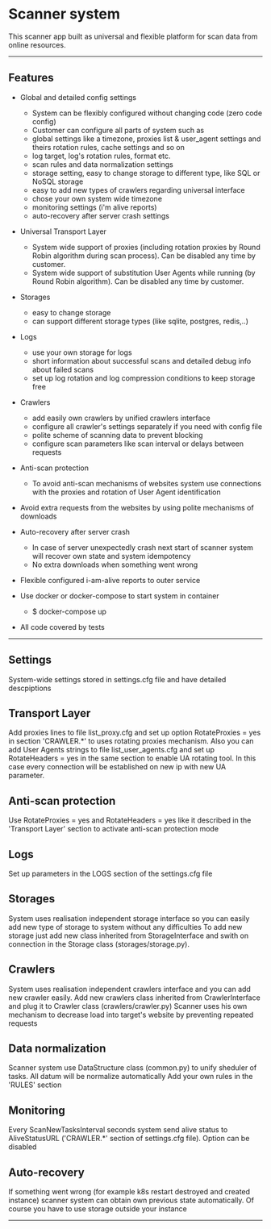 # Scanner system 

This scanner app built as universal and flexible platform for scan data from online resources. 

---
## Features
- Global and detailed config settings
    - System can be flexibly configured without changing code (zero code config)
    - Customer can configure all parts of system such as 
    - global settings like a timezone, proxies list & user_agent settings and theirs rotation rules, cache settings and so on
    - log target, log's rotation rules, format etc.
    - scan rules and data normalization settings
    - storage setting, easy to change storage to different type, like SQL or NoSQL storage
    - easy to add new types of crawlers regarding universal interface
    - chose your own system wide timezone
    - monitoring settings (i'm alive reports)
    - auto-recovery after server crash settings

- Universal Transport Layer
    - System wide support of proxies (including rotation proxies by Round Robin algorithm during scan process). Can be disabled any time by customer.
    - System wide support of substitution User Agents while running (by Round Robin algorithm). Can be disabled any time by customer.

-  Storages
    - easy to change storage 
    - can support different storage types (like sqlite, postgres, redis,..)

-  Logs
    - use your own storage for logs
    - short information about successful scans and detailed debug info about failed scans
    - set up log rotation and log compression conditions to keep storage free  

-  Crawlers
    - add easily own crawlers by unified crawlers interface
    - configure all crawler's settings separately if you need with config file
    - polite scheme of scanning data to prevent blocking
    - configure scan parameters like scan interval or delays between requests

- Anti-scan protection
    - To avoid anti-scan mechanisms of websites system use connections with the proxies and rotation of User Agent identification   

- Avoid extra requests from the websites by using polite mechanisms of downloads

- Auto-recovery after server crash
    - In case of server unexpectedly crash next start of scanner system will recover own state and system idempotency
    - No extra downloads when something went wrong

- Flexible configured i-am-alive reports to outer service

- Use docker or docker-compose to start system in container
    - $ docker-compose up

- All code covered by tests
---


## Settings
System-wide settings stored in settings.cfg file and have detailed descpiptions

## Transport Layer
Add proxies lines to file list_proxy.cfg and set up option RotateProxies = yes in section 'CRAWLER.*' to uses rotating proxies mechanism.
Also you can add User Agents strings to file list_user_agents.cfg and set up RotateHeaders = yes in the same section to enable UA rotating tool. 
In this case every connection will be established on new ip with new UA parameter.

## Anti-scan protection
Use RotateProxies = yes and RotateHeaders = yes like it described in the 'Transport Layer' section to activate anti-scan protection mode 

## Logs
Set up parameters in the LOGS section of the settings.cfg file 
    
## Storages
System uses realisation independent storage interface so you can easily add new type of storage to system without any difficulties
To add new storage just add new class inherited from StorageInterface and swith on connection in the Storage class (storages/storage.py).  

## Crawlers
System uses realisation independent crawlers interface and you can add new crawler easily. Add new crawlers class inherited from CrawlerInterface and plug it to Crawler class (crawlers/crawler.py)
Scanner uses his own mechanism to decrease load into target's website by preventing repeated requests 
    
## Data normalization
Scanner system use DataStructure class (common.py) to unify sheduler of tasks. All datum will be normalize automatically
Add your own rules in the 'RULES' section

## Monitoring
Every ScanNewTasksInterval seconds system send alive status to AliveStatusURL ('CRAWLER.*' section of settings.cfg file). Option can be disabled

## Auto-recovery
If something went wrong (for example k8s restart destroyed and created instance) scanner system can obtain own previous state automatically. Of course you have to use storage outside your instance

---